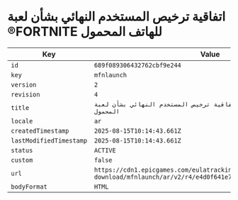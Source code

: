 # اتفاقية ترخيص المستخدم النهائي بشأن لعبة ®FORTNITE للهاتف المحمول

| Key | Value |
| --- | ----- |
| `id` | `689f089306432762cbf9e244` |
| `key` | `mfnlaunch` |
| `version` | `2` |
| `revision` | `4` |
| `title` | `اتفاقية ترخيص المستخدم النهائي بشأن لعبة ®FORTNITE للهاتف المحمول` |
| `locale` | `ar` |
| `createdTimestamp` | `2025-08-15T10:14:43.661Z` |
| `lastModifiedTimestamp` | `2025-08-15T10:14:43.661Z` |
| `status` | `ACTIVE` |
| `custom` | `false` |
| `url` | `https://cdn1.epicgames.com/eulatracking-download/mfnlaunch/ar/v2/r4/e4d0f641e74f9590ca6316bdaca274c7.pdf` |
| `bodyFormat` | `HTML` |
